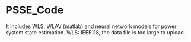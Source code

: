 # PSSE_Code
It includes WLS, WLAV (matlab) and neural network models for power system state estimation.
WLS: IEEE118, the data file is too large to upload.
